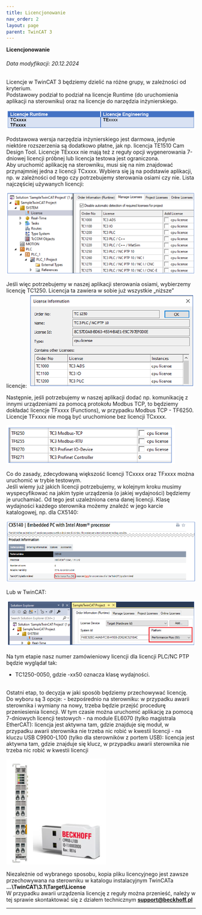 ```yaml
---
title: Licencjonowanie
nav_order: 2
layout: page
parent: TwinCAT 3
---
```


**Licencjonowanie**
<h6> Data modyfikacji: 20.12.2024 </h6>

Licencje w TwinCAT 3 będziemy dzielić na różne grupy, w zależności od kryterium.
<br>
Podstawowy podział to podział na licencje Runtime (do uruchomienia aplikacji na sterowniku) oraz na licencje do narzędzia inżynierskiego.

![tabela](tabela.png "Tabela")

Podstawowa wersja narzędzia inżynierskiego jest darmowa, jedynie niektóre rozszerzenia są dodatkowo płatne, jak np. licencja TE1510 Cam Design Tool. Licencje TExxxx nie mają też z reguły opcji wygenerowania 7-dniowej licencji próbnej lub licencja testowa jest ograniczona.
<br>
Aby uruchomić aplikację na sterowniku, musi się na nim znajdować przynajmniej jedna z licencji TCxxxx. Wybiera się ją na podstawie aplikacji, np. w zależności od tego czy potrzebujemy sterowania osiami czy nie. Lista najczęściej używanych licencji:

![base](base.png "Base")

Jeśli więc potrzebujemy w naszej aplikacji sterowania osiami, wybierzemy licencję TC1250. Licencja ta zawiera w sobie już wszystkie „niższe” licencje:
![nc](nc.png "nc")

Następnie, jeśli potrzebujemy w naszej aplikacji dodać np. komunikację z innymi urządzeniami za pomocą protokołu Modbus TCP, to będziemy dokładać licencje TFxxxx (Functions), w przypadku Modbus TCP - TF6250. Licencje TFxxxx nie mogą być uruchomione bez licencji TCxxxx.

![tf](tf.png "tf")

Co do zasady, zdecydowaną większość licencji TCxxxx oraz TFxxxx można uruchomić w trybie testowym.
<br>
Jeśli wiemy już jakich licencji potrzebujemy, w kolejnym kroku musimy wyspecyfikować na jakim typie urządzenia (o jakiej wydajności) będziemy je uruchamiać. Od tego jest uzależniona cena danej licencji. Klasę wydajności każdego sterownika możemy znaleźć w jego karcie katalogowej, np. dla CX5140:

![perf](perf.png "performance")

Lub w TwinCAT:

![perfTC](perfTC.png "performanceTwinCAT")

Na tym etapie nasz numer zamówieniowy licencji dla licencji PLC/NC PTP będzie wyglądał tak:
- TC1250-0050, gdzie -xx50 oznacza klasę wydajności.

<br>
Ostatni etap, to decyzja w jaki sposób będziemy przechowywać licencję. Do wyboru są 3 opcje:
- bezpośrednio na sterowniku: w przypadku awarii sterownika i wymiany na nowy, trzeba będzie przejść procedurę przeniesienia licencji. W tym czasie można uruchomić aplikację za pomocą 7-dniowych licencji testowych
- na module EL6070 (tylko magistrala EtherCAT): licencja jest aktywna tam, gdzie znajduje się moduł, w przypadku awarii sterownika nie trzeba nic robić w kwestii licencji
- na kluczu USB C9900-L100 (tylko dla sterowników z portem USB): licencja jest aktywna tam, gdzie znajduje się klucz, w przypadku awarii sterownika nie trzeba nic robić w kwestii licencji

![dongle](dongle.png "dongle")

Niezależnie od wybranego sposobu, kopia pliku licencyjnego jest zawsze przechowywana na sterowniku w katalogu instalacyjnym TwinCATa **...\TwinCAT\3.1\Target\License**
<br>
W przypadku awarii urządzenia licencję z reguły można przenieść, należy w tej sprawie skontaktować się z działem technicznym **support@beckhoff.pl**
<br>

---